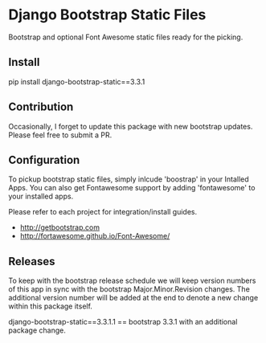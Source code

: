 Django Bootstrap Static Files
=============================

Bootstrap and optional Font Awesome static files ready for the picking.

Install
-------

pip install django-bootstrap-static==3.3.1

Contribution
------------

Occasionally, I forget to update this package with new bootstrap updates.  Please feel free to submit a PR.

Configuration
-------------

To pickup bootstrap static files, simply inlcude 'boostrap' in your Intalled Apps.  You can also get Fontawesome support by adding 'fontawesome' to your installed apps.

Please refer to each project for integration/install guides.

- http://getbootstrap.com
- http://fortawesome.github.io/Font-Awesome/

Releases
--------

To keep with the bootstrap release schedule we will keep version numbers of this app in sync with the bootstrap Major.Minor.Revision changes.  The additional
version number will be added at the end to denote a new change within this package itself.

django-bootstrap-static==3.3.1.1 == bootstrap 3.3.1 with an additional package change.

